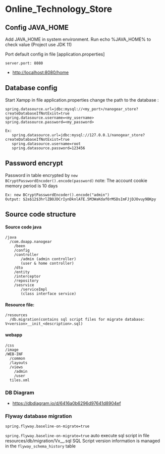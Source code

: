 # Online_Technology_Store


## Config JAVA_HOME
Add JAVA_HOME in system environment. Run echo %JAVA_HOME% to check value (Project use JDK 11)

Port default config in file [application.properties]

    server.port: 8080

* [http://localhost:8080/home](http://localhost:8080/home)

## Database config
Start Xampp in file application.properties change the path to the database :

    spring.datasource.url=jdbc:mysql://<my_port>/nanogear_store?createDatabaseIfNotExist=true
    spring.datasource.username=<my_username>
    spring.datasource.password=<my_password>

    Ex:
       spring.datasource.url=jdbc:mysql://127.0.0.1/nanogear_store?createDatabaseIfNotExist=true
       spring.datasource.username=root
       spring.datasource.password=123456

## Password encrypt
Password in table encrypted by `new BCryptPasswordEncoder().encode(password)` note: The account cookie memory period is 10 days

    Ex: new BCryptPasswordEncoder().encode("admin")
    Output: $2a$12$3hrlZBOJDCrIynDknlATE.5M3WaKdafOrMSDsImFJjDJOvuy9BKpy

## Source code structure
#### Source code java
    /java
      /com.doapp.nanogear
        /been
        /config
        /controller
           /admin (admin controller)
           (user & home controller) 
        /dto
        /entity
        /interceptor
        /repository
        /sesrvice
           /serviceImpl
           (class interface service) 

#### Resource file:
    /resources
      /db.migration(contains sql script files for migrate database: V<version>__init_<description>.sql)
#### webapp
    /css
    /image
    /WEB-INF
      /common
      /layouts
      /views
        /admin
        /user
      tiles.xml

### DB Diagram

* https://dbdiagram.io/d/6416a0b6296d97641d8904ef

### Flyway database migration

    spring.flyway.baseline-on-migrate=true

`spring.flyway.baseline-on-migrate=true` auto execute sql script in file resources/db/migration/Vx__<description>.sql
SQL Script version information is managed in the `flyway_schema_history` table


